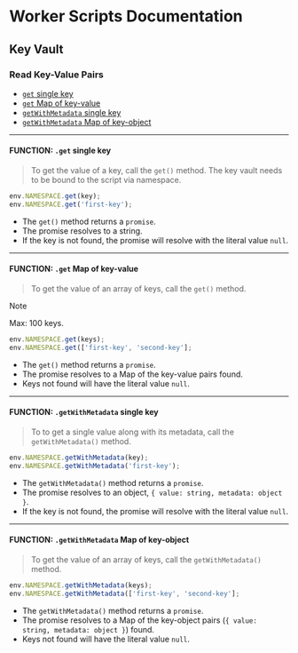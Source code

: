 # Worker Scripts Documentation

## Key Vault

### Read Key-Value Pairs

* [`get` single key](#function-get-single-key)
* [`get` Map of key-value](#function-get-map-of-key-value)
* [`getWithMetadata` single key](#function-getwithmetadata-single-key)
* [`getWithMetadata` Map of key-object](#function-getwithmetadata-map-of-key-object)

<hr/>

#### FUNCTION: `.get` single key

> To get the value of a key, call the `get()` method. The key vault needs to be bound to the script via namespace.

```javascript
env.NAMESPACE.get(key);
env.NAMESPACE.get('first-key');
```

* The `get()` method returns a `promise`.
* The promise resolves to a string.
* If the key is not found, the promise will resolve with the literal value `null`.

<hr/>

#### FUNCTION: `.get` Map of key-value

> To get the value of an array of keys, call the `get()` method.

> [!NOTE]
> Max: 100 keys.

```javascript
env.NAMESPACE.get(keys);
env.NAMESPACE.get(['first-key', 'second-key'];
```

* The `get()` method returns a `promise`.
* The promise resolves to a Map of the key-value pairs found.
* Keys not found will have the literal value `null`.

<hr/>

#### FUNCTION: `.getWithMetadata` single key

> To to get a single value along with its metadata, call the `getWithMetadata()` method.

```javascript
env.NAMESPACE.getWithMetadata(key);
env.NAMESPACE.getWithMetadata('first-key');
```

* The `getWithMetadata()` method returns a `promise`.
* The promise resolves to an object, `{ value: string, metadata: object }`.
* If the key is not found, the promise will resolve with the literal value `null`.

<hr/>

#### FUNCTION: `.getWithMetadata` Map of key-object

> To get the value of an array of keys, call the `getWithMetadata()` method.

```javascript
env.NAMESPACE.getWithMetadata(keys);
env.NAMESPACE.getWithMetadata(['first-key', 'second-key'];
```

* The `getWithMetadata()` method returns a `promise`.
* The promise resolves to a Map of the key-object pairs (`{ value: string, metadata: object }`) found.
* Keys not found will have the literal value `null`.

